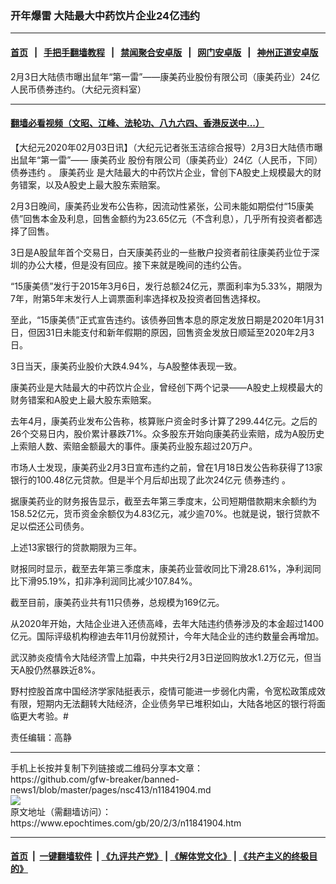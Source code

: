 ### 开年爆雷  大陆最大中药饮片企业24亿违约
------------------------

#### [首页](https://github.com/gfw-breaker/banned-news1/blob/master/README.md) &nbsp;&nbsp;|&nbsp;&nbsp; [手把手翻墙教程](https://github.com/gfw-breaker/guides/wiki) &nbsp;&nbsp;|&nbsp;&nbsp; [禁闻聚合安卓版](https://github.com/gfw-breaker/bn-android) &nbsp;&nbsp;|&nbsp;&nbsp; [网门安卓版](https://github.com/oGate2/oGate) &nbsp;&nbsp;|&nbsp;&nbsp; [神州正道安卓版](https://github.com/SzzdOgate/update) 



<div><img alt="" class="aligncenter wp-post-image" src="https://i.epochtimes.com/assets/uploads/2019/10/1312310333481528-600x400.jpg"/>
<div class="red16 caption">
 2月3日大陆债市曝出鼠年“第一雷”——康美药业股份有限公司（康美药业）24亿人民币债券违约。（大纪元资料室）
</div>
</div><hr/>

#### [翻墙必看视频（文昭、江峰、法轮功、八九六四、香港反送中...）](https://github.com/gfw-breaker/banned-news1/blob/master/pages/link3.md)

<div><p>
 【大纪元2020年02月03日讯】（大纪元记者张玉洁综合报导）2月3日大陆债市曝出鼠年“第一雷”——
 <ok href="https://www.epochtimes.com/gb/tag/%E5%BA%B7%E7%BE%8E%E8%8D%AF%E4%B8%9A.html">
  康美药业
 </ok>
 股份有限公司（康美药业）24亿（人民币，下同）
 <ok href="https://www.epochtimes.com/gb/tag/%E5%80%BA%E5%88%B8%E8%BF%9D%E7%BA%A6.html">
  债券违约
 </ok>
 。
 <ok href="https://www.epochtimes.com/gb/tag/%E5%BA%B7%E7%BE%8E%E8%8D%AF%E4%B8%9A.html">
  康美药业
 </ok>
 是大陆最大的中药饮片企业，曾创下A股史上规模最大的财务错案，以及A股史上最大股东索赔案。
</p>
<p>
 2月3日晚间，康美药业发布公告称，因流动性紧张，公司未能如期偿付“15康美债”回售本金及利息，回售金额约为23.65亿元（不含利息），几乎所有投资者都选择了回售。
</p>
<p>
 3日是A股鼠年首个交易日，白天康美药业的一些散户投资者前往康美药业位于深圳的办公大楼，但是没有回应。接下来就是晚间的违约公告。
</p>
<p>
 “15康美债”发行于2015年3月6日，发行总额24亿元，票面利率为5.33%，期限为7年，附第5年末发行人上调票面利率选择权及投资者回售选择权。
</p>
<p>
 至此，“15康美债”正式宣告违约。该债券回售本息的原定发放日期是2020年1月31日，但因31日未能支付和新年假期的原因，回售资金发放日顺延至2020年2月3日。
</p>
<p>
 3日当天，康美药业股价大跌4.94%，与A股整体表现一致。
</p>
<p>
 康美药业是大陆最大的中药饮片企业，曾经创下两个记录——A股史上规模最大的财务错案和A股史上最大股东索赔案。
</p>
<p>
 去年4月，康美药业发布公告称，核算账户资金时多计算了299.44亿元。之后的26个交易日内，股价累计暴跌71%。众多股东开始向康美药业索赔，成为A股历史上索赔人数、索赔金额最大的事件。康美药业股东超过20万户。
</p>
<p>
 市场人士发现，康美药业2月3日宣布违约之前，曾在1月18日发公告称获得了13家银行的100.48亿元贷款。但是半个月后却出现了此次24亿元
 <ok href="https://www.epochtimes.com/gb/tag/%E5%80%BA%E5%88%B8%E8%BF%9D%E7%BA%A6.html">
  债券违约
 </ok>
 。
</p>
<p>
 据康美药业的财务报告显示，截至去年第三季度末，公司短期借款期末余额约为158.52亿元，货币资金余额仅为4.83亿元，减少逾70%。也就是说，银行贷款不足以偿还公司债务。
</p>
<p>
 上述13家银行的贷款期限为三年。
</p>
<p>
 财报同时显示，截至去年第三季度末，康美药业营收同比下滑28.61%，净利润同比下滑95.19%，扣非净利润同比减少107.84%。
</p>
<p>
 截至目前，康美药业共有11只债券，总规模为169亿元。
</p>
<p>
 从2020年开始，大陆企业进入还债高峰，去年大陆违约债券涉及的本金超过1400亿元。国际评级机构穆迪去年11月份就预计，今年大陆企业的违约数量会再增加。
</p>
<p>
 武汉肺炎疫情令大陆经济雪上加霜，中共央行2月3日逆回购放水1.2万亿元，但当天A股仍然暴跌近8%。
</p>
<p>
 野村控股首席中国经济学家陆挺表示，疫情可能进一步弱化内需，令宽松政策成效有限，短期内无法翻转大陆经济，企业债务早已堆积如山，大陆各地区的银行将面临更大考验。#
</p>
<p>
 责任编辑：高静
</p>
</div>
<hr/>
手机上长按并复制下列链接或二维码分享本文章：<br/>
https://github.com/gfw-breaker/banned-news1/blob/master/pages/nsc413/n11841904.md <br/>
<a href='https://github.com/gfw-breaker/banned-news1/blob/master/pages/nsc413/n11841904.md'><img src='https://github.com/gfw-breaker/banned-news1/blob/master/pages/nsc413/n11841904.md.png'/></a> <br/>
原文地址（需翻墙访问）：https://www.epochtimes.com/gb/20/2/3/n11841904.htm


------------------------
#### [首页](https://github.com/gfw-breaker/banned-news1/blob/master/README.md) &nbsp;|&nbsp; [一键翻墙软件](https://github.com/gfw-breaker/nogfw/blob/master/README.md) &nbsp;| [《九评共产党》](https://github.com/gfw-breaker/9ping.md/blob/master/README.md#九评之一评共产党是什么) | [《解体党文化》](https://github.com/gfw-breaker/jtdwh.md/blob/master/README.md) | [《共产主义的终极目的》](https://github.com/gfw-breaker/gczydzjmd.md/blob/master/README.md)


<img src='http://gfw-breaker.win/banned-news/pages/nsc413/n11841904.md' width='0px' height='0px'/>